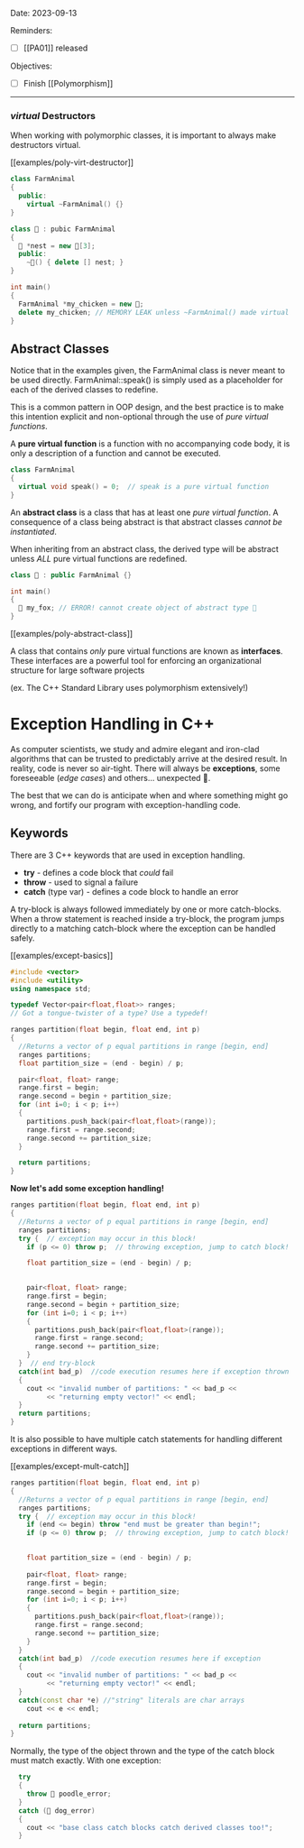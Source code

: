 

Date: 2023-09-13


Reminders:
* [ ]  [[PA01]] released

Objectives:
* [ ] Finish [[Polymorphism]]

---




### _virtual_ Destructors

When working with polymorphic classes, it is important to always make destructors virtual.

[[examples/poly-virt-destructor]]
```c++
class FarmAnimal
{
  public:
    virtual ~FarmAnimal() {}
}

class 🐔 : pubic FarmAnimal
{
  🥚 *nest = new 🥚[3];
  public:
    ~🐔() { delete [] nest; }
}

int main()
{
  FarmAnimal *my_chicken = new 🐔;
  delete my_chicken; // MEMORY LEAK unless ~FarmAnimal() made virtual
}
```

## Abstract Classes

Notice that in the examples given, the FarmAnimal class is never meant to be used directly. FarmAnimal::speak() is simply used as a placeholder for each of the derived classes to redefine.

This is a common pattern in OOP design, and the best practice is to make this intention explicit and non-optional through the use of _pure virtual functions_.

A **pure virtual function** is a function with no accompanying code body, it is only a description of a function and cannot be executed.

```c++
class FarmAnimal
{
  virtual void speak() = 0;  // speak is a pure virtual function 
}
```

An **abstract class** is a class that has at least one _pure virtual function_. A consequence of a class being abstract is that abstract classes _cannot be instantiated_. 

When inheriting from an abstract class, the derived type will be abstract unless _ALL_ pure virtual functions are redefined.

```c++
class 🦊 : public FarmAnimal {}

int main()
{
  🦊 my_fox; // ERROR! cannot create object of abstract type 🦊
}
```
[[examples/poly-abstract-class]]

A class that contains _only_ pure virtual functions are known as **interfaces**. These interfaces are a powerful tool for enforcing an organizational structure for large software projects 

(ex. The C++ Standard Library uses polymorphism extensively!)

# Exception Handling in C++

As computer scientists, we study and admire elegant and iron-clad algorithms that can be trusted to predictably arrive at the desired result. In reality, code is never so air-tight. There will always be **exceptions**, some foreseeable (_edge cases_) and others... unexpected 🐞.

The best that we can do is anticipate when and where something might go wrong, and fortify our program with exception-handling code.

## Keywords

There are 3 C++ keywords that are used in exception handling.

* **try** - defines a code block that _could_ fail
* **throw** <variable> - used to signal a failure
* **catch** (type var) - defines a code block to handle an error

A try-block is always followed immediately by one or more catch-blocks. When a throw statement is reached inside a try-block, the program jumps directly to a matching catch-block where the exception can be handled safely.

[[examples/except-basics]]
<!-- #include [[examples/except-basics]] -->
```c++
#include <vector>
#include <utility>
using namespace std;

typedef Vector<pair<float,float>> ranges;
// Got a tongue-twister of a type? Use a typedef!

ranges partition(float begin, float end, int p)
{
  //Returns a vector of p equal partitions in range [begin, end]
  ranges partitions;
  float partition_size = (end - begin) / p;

  pair<float, float> range;
  range.first = begin;
  range.second = begin + partition_size;
  for (int i=0; i < p; i++)
  {
    partitions.push_back(pair<float,float>(range));
    range.first = range.second;
    range.second += partition_size;
  }

  return partitions;
}
```

**Now let's add some exception handling!**
```c++
ranges partition(float begin, float end, int p)
{
  //Returns a vector of p equal partitions in range [begin, end]
  ranges partitions;
  try {  // exception may occur in this block!
    if (p <= 0) throw p;  // throwing exception, jump to catch block!

    float partition_size = (end - begin) / p;

  
    pair<float, float> range;
    range.first = begin;
    range.second = begin + partition_size;
    for (int i=0; i < p; i++)
    {
      partitions.push_back(pair<float,float>(range));
      range.first = range.second;
      range.second += partition_size;
    }
  }  // end try-block
  catch(int bad_p)  //code execution resumes here if exception thrown
  { 
    cout << "invalid number of partitions: " << bad_p <<
         << "returning empty vector!" << endl; 
  }
  return partitions;
}
```
<!-- /include -->


It is also possible to have multiple catch statements for handling different exceptions in different ways.

[[examples/except-mult-catch]]
<!-- #include [[examples/except-mult-catch]] -->
```c++
ranges partition(float begin, float end, int p)
{
  //Returns a vector of p equal partitions in range [begin, end]
  ranges partitions;
  try {  // exception may occur in this block!
    if (end <= begin) throw "end must be greater than begin!";
    if (p <= 0) throw p;  // throwing exception, jump to catch block!
    

    float partition_size = (end - begin) / p;
    
    pair<float, float> range;
    range.first = begin;
    range.second = begin + partition_size;
    for (int i=0; i < p; i++)
    {
      partitions.push_back(pair<float,float>(range));
      range.first = range.second;
      range.second += partition_size;
    }
  }
  catch(int bad_p)  //code execution resumes here if exception
  { 
    cout << "invalid number of partitions: " << bad_p <<
         << "returning empty vector!" << endl; 
  }
  catch(const char *e) //"string" literals are char arrays
    cout << e << endl;
  
  return partitions;
}
```
<!-- /include -->

Normally, the type of the object thrown and the type of the catch block must match exactly. With one exception:

```c++
  try 
  {
    throw 🐩 poodle_error;
  }
  catch (🐶 dog_error)
  {
    cout << "base class catch blocks catch derived classes too!";
  }
```

